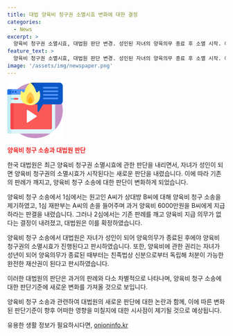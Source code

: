 ```yaml
---
title: 대법 양육비 청구권 소멸시효 변화에 대한 결정
categories:
  - News
excerpt: >
  양육비 청구권 소멸시효, 대법원 판단 변경. 성인된 자녀의 양육의무 종료 후 소멸 시작. 이번 사례에서 성인이 된 아들의 엄마가 23년 만에 전 남편에게 양육비 청구 소송 제기했으나 대법원은 기존 판례를 깨고 청구를 기각했다. 전례는 자녀의 성년이후 구체적 청구권 성립전까지 소멸시효 진행X였으나 이번 판단에서는 소멸시효 시작으로 변경됐다. 이에 대법원은 자녀가 성인이 되면 양육비 청구권 소멸시효가 진행된다고 판시했다.
feature_text: >
  양육비 청구권 소멸시효, 대법원 판단 변경. 성인된 자녀의 양육의무 종료 후 소멸 시작. 이번 사례에서 성인이 된 아들의 엄마가 23년 만에 전 남편에게 양육비 청구 소송 제기했으나 대법원은 기존 판례를 깨고 청구를 기각했다. 전례는 자녀의 성년이후 구체적 청구권 성립전까지 소멸시효 진행X였으나 이번 판단에서는 소멸시효 시작으로 변경됐다. 이에 대법원은 자녀가 성인이 되면 양육비 청구권 소멸시효가 진행된다고 판시했다.
image: '/assets/img/newspaper.png'
---
```


<p><img src="/assets/img/news.png" alt="rentncar 속보" /></p>

<p><b><span style="color: #ee2323;">양육비 청구 소송과 대법원 판단</span></b></p>

<p>한국 대법원은 최근 양육비 청구권 소멸시효에 관한 판단을 내리면서, 자녀가 성인이 되면 양육비 청구권의 소멸시효가 시작된다는 새로운 판단을 내렸습니다. 이에 따라 기존의 판례가 깨지고, 양육비 청구 소송에 대한 판단이 변화하게 되었습니다.</p>

<p>양육비 청구 소송에서 1심에서는 원고인 A씨가 상대방 B씨에 대해 양육비 청구 소송을 제기하였고, 1심 재판부는 A씨의 손을 들어주며 과거 양육비 6000만원을 B씨에게 지급하라는 판결을 내렸습니다. 그러나 2심에서는 기존 판례를 깨고 양육비 지급 의무가 없다는 결정이 내려졌고, 대법원은 이를 확정하였습니다.</p>

<p>양육비 청구 소송에서 대법원은 자녀가 성인이 되어 양육의무가 종료된 후에야 양육비 청구권의 소멸시효가 진행된다고 판시하였습니다. 또한, 양육비에 관한 권리는 자녀가 성년이 되어 양육의무가 종료된 때부터는 친족법상 신분으로부터 독립해 처분이 가능한 완전한 재산권이 된다고 판시하였습니다.</p>

<p>이러한 대법원의 판단은 과거의 판례와 다소 차별적으로 나타나며, 양육비 청구 소송에 대한 판단기준에 새로운 변화를 가져올 것으로 보입니다.</p>

<p>양육비 청구 소송과 관련하여 대법원의 새로운 판단에 대한 논란과 함께, 이에 따른 변화된 판단기준이 향후 어떠한 영향을 미칠지에 대한 시사점이 제기될 것으로 예상됩니다.</p>
유용한 생활 정보가 필요하시다면, <a href="https://onioninfo.kr" rel="dofollow">onioninfo.kr</a>



